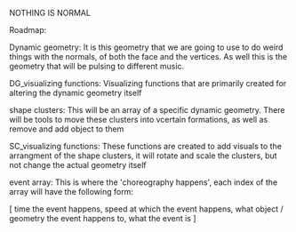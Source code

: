 NOTHING IS NORMAL



Roadmap:

Dynamic geometry: It is this geometry that we are going to use to do weird things with the normals, of both the face and the vertices. As well this is the geometry that will be pulsing to different music.

DG_visualizing functions: Visualizing functions that are primarily created for altering the dynamic geometry itself

shape clusters: This will be an array of a specific dynamic geometry. There will be tools to move these clusters into vcertain formations, as well as remove and add object to them

SC_visualizing functions: These functions are created to add visuals to the arrangment of the shape clusters, it will rotate and scale the clusters, but not change the actual geometry itself

event array: This is where the 'choreography happens', each index of the array will have the following form:

[ 
  time the event happens,
  speed at which the event happens,
  what object / geometry the event happens to,
  what the event is
]


